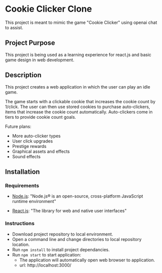 # Cookie Clicker Clone

This project is meant to mimic the game "Cookie Clicker" using openai chat to assist.

## Project Purpose

This project is being used as a learning experience for react.js and basic game design in web development.

## Description

This project creates a web application in which the user can play an idle game.

The game starts with a clickable cookie that increases the cookie count by 1/click. The user can then use stored cookies to purchase auto-clickers, items that increase the cookie count automatically. Auto-clickers come in tiers to provide cookie count goals.

Future plans:  
- More auto-clicker types
- User click upgrades
- Prestige rewards
- Graphical assets and effects
- Sound effects

## Installation

### Requirements

- [Node.js](https://nodejs.org/en/about):
"Node.js® is an open-source, cross-platform JavaScript runtime environment"

- [React.js](https://react.dev/):
"The library for web and native user interfaces"

### Instructions

- Download project repository to local environment.
- Open a command line and change directories to local repository location.
- Run `npm install` to install project dependancies.
- Run `npm start` to start application:
	+ The application will automatically open web browser to application.
	+ url: http://localhost:3000/